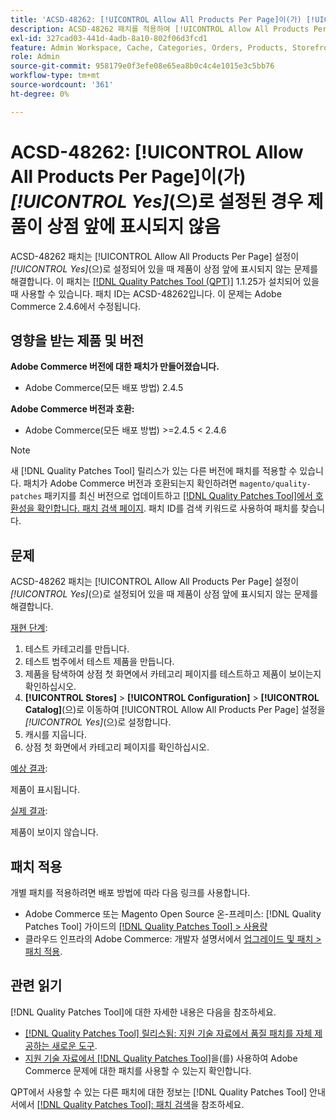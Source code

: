 ```yaml
---
title: 'ACSD-48262: [!UICONTROL Allow All Products Per Page]이(가) [!UICONTROL Yes](으)로 설정된 경우 제품이 상점 앞에 표시되지 않음'
description: ACSD-48262 패치를 적용하여 [!UICONTROL Allow All Products Per Page] 설정이 [!UICONTROL Yes](으)로 설정되어 있을 때 제품이 상점 앞에 표시되지 않는 Adobe Commerce 문제를 해결합니다.
exl-id: 327cad03-441d-4adb-8a10-802f06d3fcd1
feature: Admin Workspace, Cache, Categories, Orders, Products, Storefront
role: Admin
source-git-commit: 958179e0f3efe08e65ea8b0c4c4e1015e3c5bb76
workflow-type: tm+mt
source-wordcount: '361'
ht-degree: 0%

---
```


# ACSD-48262: [!UICONTROL Allow All Products Per Page]이(가) *[!UICONTROL Yes]*(으)로 설정된 경우 제품이 상점 앞에 표시되지 않음

ACSD-48262 패치는 [!UICONTROL Allow All Products Per Page] 설정이 *[!UICONTROL Yes]*(으)로 설정되어 있을 때 제품이 상점 앞에 표시되지 않는 문제를 해결합니다. 이 패치는 [[!DNL Quality Patches Tool (QPT)]](/help/announcements/adobe-commerce-announcements/magento-quality-patches-released-new-tool-to-self-serve-quality-patches.md) 1.1.25가 설치되어 있을 때 사용할 수 있습니다. 패치 ID는 ACSD-48262입니다. 이 문제는 Adobe Commerce 2.4.6에서 수정됩니다.

## 영향을 받는 제품 및 버전

**Adobe Commerce 버전에 대한 패치가 만들어졌습니다.**

* Adobe Commerce(모든 배포 방법) 2.4.5

**Adobe Commerce 버전과 호환:**

* Adobe Commerce(모든 배포 방법) >=2.4.5 &lt; 2.4.6

>[!NOTE]
>
>새 [!DNL Quality Patches Tool] 릴리스가 있는 다른 버전에 패치를 적용할 수 있습니다. 패치가 Adobe Commerce 버전과 호환되는지 확인하려면 `magento/quality-patches` 패키지를 최신 버전으로 업데이트하고 [[!DNL Quality Patches Tool]에서 호환성을 확인합니다. 패치 검색 페이지](https://experienceleague.adobe.com/tools/commerce-quality-patches/index.html). 패치 ID를 검색 키워드로 사용하여 패치를 찾습니다.

## 문제

ACSD-48262 패치는 [!UICONTROL Allow All Products Per Page] 설정이 *[!UICONTROL Yes]*(으)로 설정되어 있을 때 제품이 상점 앞에 표시되지 않는 문제를 해결합니다.

<u>재현 단계</u>:

1. 테스트 카테고리를 만듭니다.
1. 테스트 범주에서 테스트 제품을 만듭니다.
1. 제품을 탐색하여 상점 첫 화면에서 카테고리 페이지를 테스트하고 제품이 보이는지 확인하십시오.
1. **[!UICONTROL Stores]** > **[!UICONTROL Configuration]** > **[!UICONTROL Catalog]**(으)로 이동하여 [!UICONTROL Allow All Products Per Page] 설정을 *[!UICONTROL Yes]*(으)로 설정합니다.
1. 캐시를 지웁니다.
1. 상점 첫 화면에서 카테고리 페이지를 확인하십시오.

<u>예상 결과</u>:

제품이 표시됩니다.

<u>실제 결과</u>:

제품이 보이지 않습니다.

## 패치 적용

개별 패치를 적용하려면 배포 방법에 따라 다음 링크를 사용합니다.

* Adobe Commerce 또는 Magento Open Source 온-프레미스: [!DNL Quality Patches Tool] 가이드의 [[!DNL Quality Patches Tool] > 사용량](https://experienceleague.adobe.com/docs/commerce-operations/tools/quality-patches-tool/usage.html)
* 클라우드 인프라의 Adobe Commerce: 개발자 설명서에서 [업그레이드 및 패치 > 패치 적용](https://devdocs.magento.com/cloud/project/project-patch.html).


## 관련 읽기

[!DNL Quality Patches Tool]에 대한 자세한 내용은 다음을 참조하세요.

* [[!DNL Quality Patches Tool] 릴리스됨: 지원 기술 자료에서 품질 패치를 자체 제공하는 새로운 도구](/help/announcements/adobe-commerce-announcements/magento-quality-patches-released-new-tool-to-self-serve-quality-patches.md).
* [지원 기술 자료에서  [!DNL Quality Patches Tool]](/help/support-tools/patches-available-in-qpt-tool/check-patch-for-magento-issue-with-magento-quality-patches.md)을(를) 사용하여 Adobe Commerce 문제에 대한 패치를 사용할 수 있는지 확인합니다.

QPT에서 사용할 수 있는 다른 패치에 대한 정보는 [!DNL Quality Patches Tool] 안내서에서 [[!DNL Quality Patches Tool]: 패치 검색](https://experienceleague.adobe.com/tools/commerce-quality-patches/index.html)을 참조하세요.
